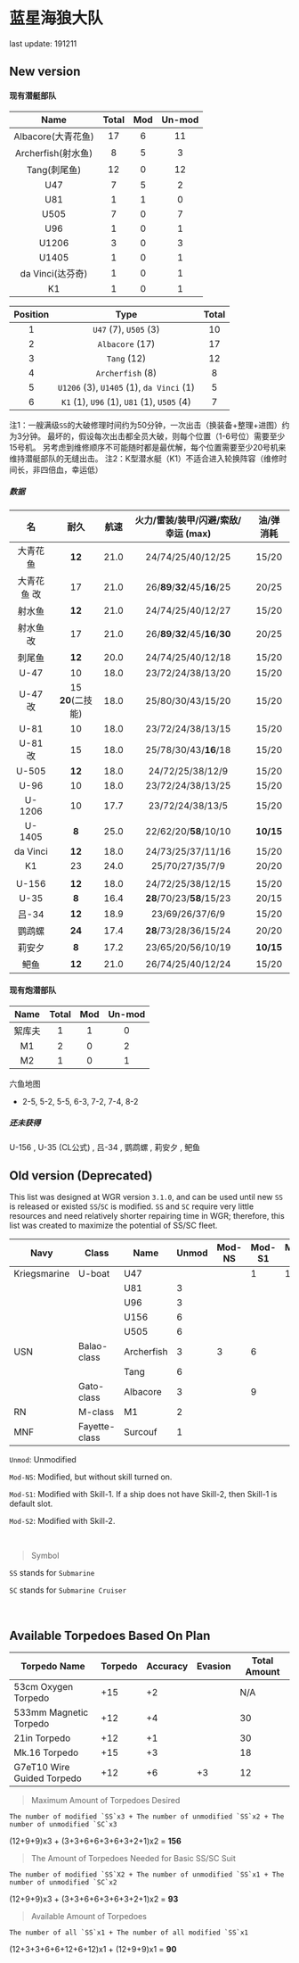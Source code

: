 # 蓝星海狼大队

last update: 191211

## New version

#### 现有潜艇部队

| Name | Total | Mod | Un-mod |
|:---:|:---:|:---:|:---:|
| Albacore(大青花鱼) | 17 | 6 | 11 |
| Archerfish(射水鱼) | 8 | 5 | 3 |
| Tang(刺尾鱼) | 12 | 0 | 12 |
| U47 | 7 | 5 | 2 |
| U81 | 1 | 1 | 0 |
| U505 | 7 | 0 | 7 |
| U96 | 1 | 0 | 1 |
| U1206 | 3 | 0 | 3 |
| U1405 | 1 | 0 | 1 |
| da Vinci(达芬奇) | 1 | 0 | 1 |
| K1 | 1 | 0 | 1 |

| Position | Type | Total |
|:--------:|:----:|:-----:|
| 1 | `U47` (7), `U505` (3) | 10 |
| 2 | `Albacore` (17) | 17 |
| 3 | `Tang` (12) | 12 |
| 4 | `Archerfish` (8) | 8 |
| 5 | `U1206` (3), `U1405` (1), `da Vinci` (1) | 5 |
| 6 | `K1` (1), `U96` (1), `U81` (1), `U505` (4) | 7 |

注1：一艘满级`SS`的大破修理时间约为50分钟，一次出击（换装备+整理+进图）约为3分钟。
最坏的，假设每次出击都全员大破，则每个位置（1-6号位）需要至少15号机。
另考虑到维修顺序不可能随时都是最优解，每个位置需要至少20号机来维持潜艇部队的无缝出击。
注2：K型潜水艇（K1）不适合进入轮换阵容（维修时间长，非四倍血，幸运低）


##### 数据

| 名 | 耐久 | 航速 | 火力/雷装/装甲/闪避/索敌/幸运 (max) | 油/弹 消耗 |
|:---:|:---:|:---:|:---:|:---:|
| 大青花鱼 | **12** | 21.0 | 24/74/25/40/12/25 | 15/20 |
| 大青花鱼 改 | 17 | 21.0 | 26/**89**/**32**/45/**16**/25 | 20/25 |
| 射水鱼 | **12** | 21.0 | 24/74/25/40/12/27 | 15/20 |
| 射水鱼 改 | 17 | 21.0 | 26/**89**/**32**/45/**16**/**30** | 20/25 |
| 刺尾鱼 | **12** | 20.0 | 24/74/25/40/12/18 | 15/20 |
| U-47 | 10 | 18.0 | 23/72/24/38/13/20 | 15/20 |
| U-47 改 | 15 **20**(二技能) | 18.0 | 25/80/30/43/15/20 | 15/20 |
| U-81 | 10 | 18.0 | 23/72/24/38/13/15 | 15/20 |
| U-81 改 | 15 | 18.0 | 25/78/30/43/**16**/18 | 15/20 |
| U-505 | **12** | 18.0 | 24/72/25/38/12/9 | 15/20 |
| U-96 | 10 | 18.0 | 23/72/24/38/13/25 | 15/20 |
| U-1206 | 10 | 17.7 | 23/72/24/38/13/5 | 15/20 |
| U-1405 | **8** | 25.0 | 22/62/20/**58**/10/10 | **10/15** |
| da Vinci | **12** | 18.0 | 24/73/25/37/11/16 | 15/20 |
| K1 | 23 | 24.0 | 25/70/27/35/7/9 | 20/20 |
||||||
| U-156 | **12** | 18.0 | 24/72/25/38/12/15 | 15/20 |
| U-35 | **8** | 16.4 | **28**/70/23/**58**/15/23 | 20/15 |
| 吕-34 | **12** | 18.9 | 23/69/26/37/6/9 | 15/20 |
| 鹦鹉螺 | **24** | 17.4 | **28**/73/28/36/15/24 | 20/20 |
| 莉安夕 | **8** | 17.2 | 23/65/20/56/10/19 | **10/15** |
| 鲃鱼 | **12** | 21.0 | 26/74/25/40/12/24 | 15/20 |

#### 现有炮潜部队

| Name | Total | Mod | Un-mod |
|:---:|:---:|:---:|:---:|
| 絮库夫 | 1 | 1 | 0 |
| M1 | 2 | 0 | 2 |
| M2 | 1 | 0 | 1 |

六鱼地图  
- 2-5, 5-2, 5-5, 6-3, 7-2, 7-4, 8-2


##### 还未获得

U-156
, U-35 (CL公式)
, 吕-34
, 鹦鹉螺
, 莉安夕
, 鲃鱼

## Old version (Deprecated)

This list was designed at WGR version `3.1.0`, and can be used until new `SS` is released or existed `SS`/`SC` is modified.
`SS` and `SC` require very little resources and need relatively shorter repairing time in WGR; therefore, this list was created to maximize the potential of SS/SC fleet.

| Navy | Class | Name | Unmod | Mod-NS | Mod-S1 | Mod-S2 | Total |
| ---- | ----- | ---- | ----- |------- | ------ | ------ | ----- |
| Kriegsmarine | U-boat | U47  |   |   | 1 | 11 | 12 |
|              |        | U81  | 3 |   |   |    |  3 |
|              |        | U96  | 3 |   |   |    |  3 |
|              |        | U156 | 6 |   |   |    |  6 |
|              |        | U505 | 6 |   |   |    |  6 |
| USN | Balao-class | Archerfish | 3 | 3 | 6 |   | 12 |
|     |             | Tang       | 6 |   |   |   |  6 |
|     | Gato-class  | Albacore   | 3 |   | 9 |   | 12 |
| RN | M-class | M1 | 2 |   |   |   | 2 |
| MNF | Fayette-class | Surcouf | 1 |   |   |   | 1 |

`Unmod`: Unmodified

`Mod-NS`: Modified, but without skill turned on.

`Mod-S1`: Modified with Skill-1. If a ship does not have Skill-2, then Skill-1 is default slot.

`Mod-S2`: Modified with Skill-2.

<br>

> Symbol

`SS` stands for `Submarine`

`SC` stands for `Submarine Cruiser`

<br>

## Available Torpedoes Based On Plan

| Torpedo Name | Torpedo | Accuracy | Evasion | Total Amount |
| ------------ | ------- | -------- | ------- | ------------ |
| 53cm Oxygen Torpedo | +15 | +2 |  | N/A |
| 533mm Magnetic Torpedo | +12 | +4 |  | 30 |
| 21in Torpedo | +12 | +1 |  | 30 |
| Mk.16 Torpedo | +15 | +3 |  | 18 |
| G7eT10 Wire Guided Torpedo | +12 | +6 | +3 | 12 |	


> Maximum Amount of Torpedoes Desired

    The number of modified `SS`x3 + The number of unmodified `SS`x2 + The number of unmodified `SC`x3
(12+9+9)x3 + (3+3+6+6+3+6+3+2+1)x2 = **156**

> The Amount of Torpedoes Needed for Basic SS/SC Suit

    The number of modified `SS`X2 + The number of unmodified `SS`x1 + The number of unmodified `SC`x2
(12+9+9)x3 + (3+3+6+6+3+6+3+2+1)x2 = **93**

> Available Amount of Torpedoes

    The number of all `SS`x1 + The number of all modified `SS`x1
(12+3+3+6+6+12+6+12)x1 + (12+9+9)x1 = **90**
